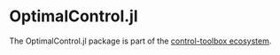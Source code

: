 # OptimalControl.jl

<!-- 
For instructions on how to customize this README.template.md and use the centralized workflow,
please see the user guide: https://github.com/orgs/control-toolbox/discussions/67
-->

The OptimalControl.jl package is part of the [control-toolbox ecosystem](https://github.com/control-toolbox).

<!-- INCLUDE_BADGES: Documentation, CI, Coverage, PackageEvaluation, Release, Citation, License, CodeStyle, Downloads -->

<!-- INCLUDE_ABOUT -->

<!-- INCLUDE_INSTALL -->

<!-- INCLUDE_CONTRIBUTING -->
